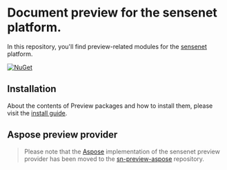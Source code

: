 # Document preview for the sensenet platform.
In this repository, you'll find preview-related modules for the [sensenet](https://github.com/SenseNet/sensenet) platform.

[![NuGet](https://img.shields.io/nuget/v/SenseNet.Preview.svg)](https://www.nuget.org/packages/SenseNet.Preview)

## Installation
About the contents of Preview packages and how to install them, please visit the [install guide](/docs/install-preview-from-nuget.md).

## Aspose preview provider
> Please note that the [Aspose](http://aspose.com) implementation of the sensenet preview provider has been moved to the [sn-preview-aspose](https://github.com/SenseNet/sn-preview-aspose) repository.